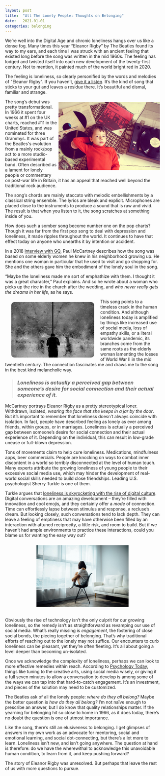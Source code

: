 ```yaml
---
layout: post
title:  "All The Lonely People: Thoughts on Belonging"
date:   2021-01-01
categories: belonging
---
```


We’re well into the Digital Age and chronic loneliness hangs over us like a dense fog. Many times this year “Eleanor Rigby” by The Beatles found its way to my ears, and each time I was struck with an ancient feeling that existed long before the song was written in the mid 1960s. The feeling has lodged and twisted itself into each new development of the twenty-first century. Not to mention, it painted much of the world bright red in 2020.

The feeling is loneliness, so clearly personified by the words and melodies of "Eleanor Rigby". If you haven’t, [give it a listen](https://www.youtube.com/watch?v=HuS5NuXRb5Y&list=RDzhvZazALhyA&index=9). It’s the kind of song that sticks to your gut and leaves a residue there. It’s beautiful and dismal, familiar and strange. 

<img align='right' height='220' width='330' style="padding:10px 0px 20px 5px; border-radius: 0%" src="/assets/beatles_boy.jpg"/>

The song’s debut was pretty transformational. In 1966 it spent four weeks at #1 on the UK charts, reached #11 in the United States, and was nominated for three Grammys. It was part of the Beatles's evolution from a mainly rock/pop act to a more studio-based experimental band. Often described as a lament for lonely people or commentary on post-war life in Britain, it has an appeal that reached well beyond the traditional rock audience. 

The song’s chords are mainly staccato with melodic embellishments by a classical string ensemble. The lyrics are bleak and explicit. Microphones are placed close to the instruments to produce a sound that is raw and vivid. The result is that when you listen to it, the song scratches at something inside of you.

How does such a somber song become number one on the pop charts? Though it was far from the first pop song to deal with depression and loneliness, it made ripples throughout the world. It continues to have that effect today on anyone who unearths it by intention or accident.

In a 2018 [interview with GQ](https://www.gq.com/story/the-untold-stories-of-paul-mccartney), Paul McCartney describes how the song was based on some elderly women he knew in his neighborhood growing up. He mentions one woman in particular that he used to visit and go shopping for. She and the others gave him the embodiment of the lonely soul in the song. 

“Maybe the loneliness made me sort of emphathize with them. I thought it was a great character,” Paul explains. And so he wrote about a woman who picks up the rice in the church after the wedding, and *who never really gets the dreams in her life*, as he says.

<img align='left' height='180' width='270' style="padding: 10px 20px 10px 20px; border-radius: 10%" src="/assets/lonely_man.jpg"/>

This song points to a timeless crack in the human condition. And although loneliness today is amplified by things like increased use of social media, loss of empathy skills, or a literal worldwide pandemic, its branches come from the same roots as the elderly woman lamenting the losses of World War II in the mid twentieth century. The connection fascinates me and draws me to the song in the best kind melancholic way.

> ### _Loneliness is actually a perceived gap between someone’s desire for social connection and their actual experience of it._

McCartney portrays Eleanor Rigby as a pretty stereotypical loner. Withdrawn, isolated, *wearing the face that she keeps in a jar by the door*. But it’s important to remember that loneliness doesn’t always coincide with isolation. In fact, people have described feeling as lonely as ever among friends, within groups, or in marriages. Loneliness is actually a perceived gap between someone’s desire for social connection and their actual experience of it. Depending on the individual, this can result in low-grade unease or full-blown depression.

Tons of movements claim to help cure loneliness. Medications, mindfulness apps, beer commercials. People are knocking on ways to combat inner discontent in a world so terribly disconnected at the level of human touch. Many experts attribute the growing loneliness of young people to their excessive social media use, which may hinder the development of real-world social skills needed to build close friendships. Leading U.S. psychologist Sherry Turkle is one of them.

Turkle argues that [loneliness is skyrocketing with the rise of digital culture](https://www.theguardian.com/science/2015/oct/18/sherry-turkle-not-anti-technology-pro-conversation). Digital conversations are an amazing development – they’re filled with innovation and cool emojis, and they certainly offer a *mode* of connection. Time can effortlessly lapse between stimulus and response, a recluse’s dream. But looking closely, such conversations tend to lack depth. They can leave a feeling of emptiness that may have otherwise been filled by an interaction with attuned reciprocity, a little risk, and room to build. But if we haven’t had ample environments to practice these interactions, could you blame us for wanting the easy way out?

<p align="center">
<img align='center' height='200' width='300' style="padding:10px 0px 20px 0px; border-radius: 0%" src="/assets/lonely_girl.jpg"/>
</p>

Obviously the rise of technology isn’t the only culprit for our growing loneliness, so the remedy isn’t as straightforward as revamping our use of social media. What’s really missing is *engagement*, the fostering of close social bonds, the piecing together of belonging. That’s why traditional efforts of reaching out to the lonely may not suffice. Our encounters to curb loneliness can be pleasant, yet they’re often fleeting. It’s all about going a level deeper than becoming un-isolated.

Once we acknowledge the complexity of loneliness, perhaps we can look to more effective remedies within reach. According to [Psychology Today](https://www.psychologytoday.com/us/articles/201803/cure-disconnection), things like tuning to the creative arts, using social media wisely, or giving it a full seven minutes to allow a conversation to develop is among some of the ways we can tap into that hard-to-catch engagement. It’s an investment, and pieces of the solution may need to be customized.

The Beatles ask of all the lonely people: *where do they all belong?* Maybe the better question is *how do they all belong?* I’m not naïve enough to prescribe an answer, but I do know that quality relationships matter. If the yearning for belonging hit so close to home in 1966, as it does today, there’s no doubt the question is one of utmost importance.

Like the song, there’s still an elusiveness to belonging. I get glimpses of answers in my own work as an advocate for mentoring, social and emotional learning, and social dot-connecting, but there’s a lot more to learn. Loneliness isn't new, and isn't going anywhere. The question at hand is therefore: do we have the wherewithal to acknowledge this unavoidable human condition, to learn from it, and keep pushing forward? 

The story of Eleanor Rigby was unresolved. But perhaps that leave the rest of us with more questions to pursue.